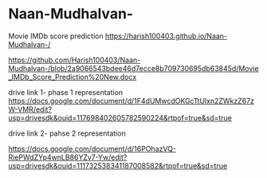 # Naan-Mudhalvan-
Movie IMDb score prediction 
https://harish100403.github.io/Naan-Mudhalvan-/

https://github.com/Harish100403/Naan-Mudhalvan-/blob/2a9066543bdee46d7ecce8b709730695db63845d/Movie_IMDb_Score_Prediction%20New.docx

drive link 1- phase 1 representation
https://docs.google.com/document/d/1F4dUMwcdOKGcTtUlxn2ZWkzZ67zW-VMR/edit?usp=drivesdk&ouid=117698402605782590224&rtpof=true&sd=true

drive link 2- pahse 2 representation

https://docs.google.com/document/d/16POhazVQ-RiePWdZYp4wnLB86YZv7-Yw/edit?usp=drivesdk&ouid=111732538341187008582&rtpof=true&sd=true

